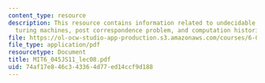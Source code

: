 ```yaml
---
content_type: resource
description: This resource contains information related to undecidable problems about
  turing machines, post correspondence problem, and computation histories.
file: https://ol-ocw-studio-app-production.s3.amazonaws.com/courses/6-045j-automata-computability-and-complexity-spring-2011/74af17e846c343364d77ed14ccf9d188_MIT6_045JS11_lec08.pdf
file_type: application/pdf
resourcetype: Document
title: MIT6_045JS11_lec08.pdf
uid: 74af17e8-46c3-4336-4d77-ed14ccf9d188
---
```

